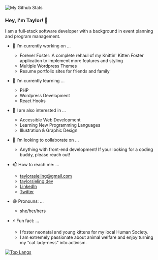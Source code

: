![My Github Stats](https://github-readme-stats.vercel.app/api?username=taylorsieling&hide=contribs,prs&count_private=true&show_icons=true&theme=calm)


### Hey, I'm Taylor! 👋

I am a full-stack software developer with a background in event planning and program management. 

- 🔭 I’m currently working on ...

  - Forever Foster: A complete rehaul of my Knittin' Kitten Foster application to implement more features and styling
  - Multiple Wordpress Themes
  - Resume portfolio sites for friends and family

- 🌱 I’m currently learning ...
  - PHP
  - Wordpress Development
  - React Hooks

- 👀 I am also interested in ...
  - Accessible Web Development
  - Learning New Programming Languages 
  - Illustration & Graphic Design

- 👯 I’m looking to collaborate on ...
  - Anything with front-end development! If your looking for a coding buddy, please reach out!

- 📫 How to reach me: ...
  - [taylorasieling@gmail.com](mailto:taylorasieling@gmail.com)
  - [taylorsieling.dev](https://taylorsieling.dev)
  - [LinkedIn](https://www.linkedin.com/in/taylorasieling/)
  - [Twitter](https://twitter.com/sielcode)

- 😄 Pronouns: ...
  - she/her/hers

- ⚡ Fun fact: ...
  - I foster neonatal and young kittens for my local Human Society. 
  - I am extremely passionate about animal welfare and enjoy turning my "cat lady-ness" into activism.

[![Top Langs](https://github-readme-stats.vercel.app/api/top-langs/?username=taylorsieling&layout=compact)](https://github.com/taylorsieling/github-readme-stats)


